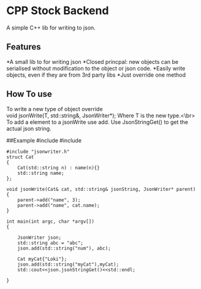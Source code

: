 # CPP Stock Backend

A simple C++ lib for writing to json. 

## Features
*A small lib to for writing json
*Closed princpal: new objects can be serialised without modification to the object or json code.
*Easily write objects, even if they are from 3rd party libs
*Just override one method

## How To use
To write a new type of object override  
void jsonWrite(T, std::string&, JsonWriter*); Where T is the new type.<\br>
To add a element to a jsonWrite use add. Use JsonStringGet() to get the actual json string.

##Example 
	#include <string>
	#include <iostream>

	#include "jsonwriter.h"
	struct Cat
	{
		Cat(std::string n) : name(n){}
		std::string name;
	};

	void jsonWrite(Cat& cat, std::string& jsonString, JsonWriter* parent)
	{
		parent->add("name", 3);
		parent->add("name", cat.name);
	}

	int main(int argc, char *argv[])
	{

		JsonWriter json;
		std::string abc = "abc";
		json.add(std::string("num"), abc);

		Cat myCat{"Loki"};
		json.add(std::string("myCat"),myCat);
		std::cout<<json.jsonStringGet()<<std::endl;

	}
